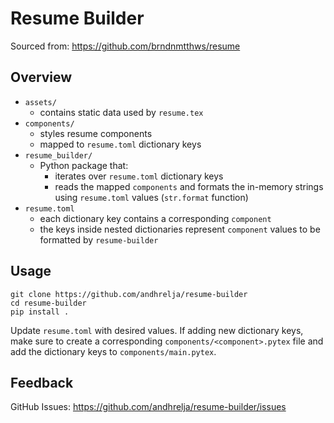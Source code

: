 # Resume Builder

Sourced from: https://github.com/brndnmtthws/resume

## Overview

- `assets/`
  - contains static data used by `resume.tex`
- `components/`
  - styles resume components
  - mapped to `resume.toml` dictionary keys
- `resume_builder/`
  - Python package that:
    - iterates over `resume.toml` dictionary keys
    - reads the mapped `components` and formats the in-memory strings using `resume.toml` values (`str.format` function)
- `resume.toml`
  - each dictionary key contains a corresponding `component`
  - the keys inside nested dictionaries represent `component` values to be formatted by `resume-builder`

## Usage

```shell
git clone https://github.com/andhrelja/resume-builder
cd resume-builder
pip install .
```

Update `resume.toml` with desired values. If adding new dictionary keys, make sure to create a corresponding `components/<component>.pytex` file and add the dictionary keys to `components/main.pytex`.

## Feedback

GitHub Issues: https://github.com/andhrelja/resume-builder/issues
